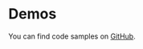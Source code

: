 # Demos

You can find code samples on [GitHub](https://github.com/cusdeb-com/hammett/tree/main/demos).
